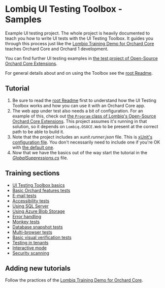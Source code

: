 # Lombiq UI Testing Toolbox - Samples

Example UI testing project. The whole project is heavily documented to teach you how to write UI tests with the UI Testing Toolbox. It guides you through this process just like the [Lombiq Training Demo for Orchard Core](https://github.com/Lombiq/Orchard-Training-Demo-Module) teaches Orchard Core and Orchard 1 development.

You can find further UI testing examples in [the test project of Open-Source Orchard Core Extensions](https://github.com/Lombiq/Open-Source-Orchard-Core-Extensions/tree/dev/test/Lombiq.OSOCE.Tests.UI).

For general details about and on using the Toolbox see the [root Readme](../Readme.md).

## Tutorial

1. Be sure to read the [root Readme](../Readme.md) first to understand how the UI Testing Toolbox works and how you can use it with an Orchard Core app.
2. The web app under test also needs a bit of configuration. For an example of this, check out [the `Program` class of Lombiq's Open-Source Orchard Core Extensions](https://github.com/Lombiq/Open-Source-Orchard-Core-Extensions/blob/dev/src/Lombiq.OSOCE.Web/Program.cs). This project assumes it's running in that solution, so it depends on `Lombiq.OSOCE.Web` to be present at the correct path to be able to build it.
3. Note that the project includes an _xunit.runner.json_ file. This is [xUnit's configuration file](https://xunit.net/docs/configuration-files). You don't necessarily need to include one if you're OK with [the default one](https://github.com/Lombiq/UI-Testing-Toolbox/blob/dev/Lombiq.Tests.UI/xunit.runner.json).
4. Now that we have the basics out of the way start the tutorial in the [_GlobalSuppressions.cs_](GlobalSuppressions.cs) file.

## Training sections

- [UI Testing Toolbox basics](GlobalSuppressions.cs)
- [Basic Orchard features tests](Tests/BasicOrchardFeaturesTests.cs)
- [E-mail tests](Tests/EmailTests.cs)
- [Accessibility tests](Tests/AccessibilityTest.cs)
- [Using SQL Server](Tests/SqlServerTests.cs)
- [Using Azure Blob Storage](Tests/AzureBlobStorageTests.cs)
- [Error handling](Tests/ErrorHandlingTests.cs)
- [Monkey tests](Tests/MonkeyTests.cs)
- [Database snapshot tests](Tests/DatabaseSnapshotTests.cs)
- [Multi-browser tests](Tests/MultiBrowserTests.cs)
- [Basic visual verification tests](Tests/BasicVisualVerificationTests.cs)
- [Testing in tenants](Tests/TenantTests.cs)
- [Interactive mode](Tests/InteractiveModeTests.cs)
- [Security scanning](Tests/SecurityScanningTests.cs)

## Adding new tutorials

Follow the practices of the [Lombiq Training Demo for Orchard Core](https://github.com/Lombiq/Orchard-Training-Demo-Module#contributing-and-support).
